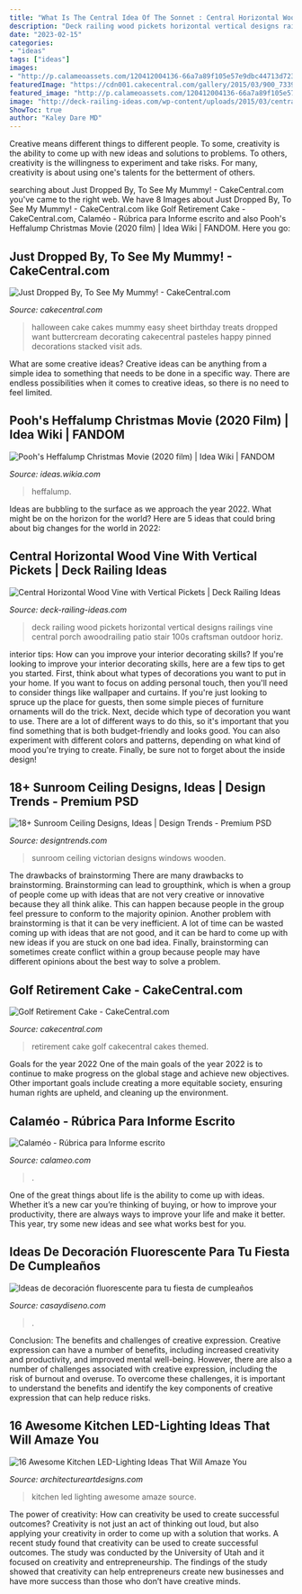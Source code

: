 ```yaml
---
title: "What Is The Central Idea Of The Sonnet : Central Horizontal Wood Vine With Vertical Pickets"
description: "Deck railing wood pickets horizontal vertical designs railings vine central porch awoodrailing patio stair 100s craftsman outdoor horiz"
date: "2023-02-15"
categories:
- "ideas"
tags: ["ideas"]
images:
- "http://p.calameoassets.com/120412004136-66a7a89f105e57e9dbc44713d723cc1a/p1.jpg"
featuredImage: "https://cdn001.cakecentral.com/gallery/2015/03/900_733912elAQ_just-dropped-by-to-see-my-mummy.jpg"
featured_image: "http://p.calameoassets.com/120412004136-66a7a89f105e57e9dbc44713d723cc1a/p1.jpg"
image: "http://deck-railing-ideas.com/wp-content/uploads/2015/03/central-horiz-wood-vine-w-vertical-pickets.jpg"
ShowToc: true
author: "Kaley Dare MD"
---
```



Creative means different things to different people. To some, creativity is the ability to come up with new ideas and solutions to problems. To others, creativity is the willingness to experiment and take risks. For many, creativity is about using one's talents for the betterment of others.

	

		
searching about Just Dropped By, To See My Mummy! - CakeCentral.com you've came to the right web. We have 8 Images about Just Dropped By, To See My Mummy! - CakeCentral.com like Golf Retirement Cake - CakeCentral.com, Calaméo - Rúbrica para Informe escrito and also Pooh&#039;s Heffalump Christmas Movie (2020 film) | Idea Wiki | FANDOM. Here you go:
		
    
## Just Dropped By, To See My Mummy! - CakeCentral.com

<img loading=lazy src="https://cdn001.cakecentral.com/gallery/2015/03/900_733912elAQ_just-dropped-by-to-see-my-mummy.jpg" onerror="this.onerror=null;this.src='https://tse3.mm.bing.net/th?id=OIP.ANkeYxMKbCmh0UYwekIM6AHaKM&amp;pid=15.1';" alt="Just Dropped By, To See My Mummy! - CakeCentral.com">

_Source: cakecentral.com_

>halloween cake cakes mummy easy sheet birthday treats dropped want buttercream decorating cakecentral pasteles happy pinned decorations stacked visit ads. 

	

What are some creative ideas?
Creative ideas can be anything from a simple idea to something that needs to be done in a specific way. There are endless possibilities when it comes to creative ideas, so there is no need to feel limited.

    
## Pooh&#039;s Heffalump Christmas Movie (2020 Film) | Idea Wiki | FANDOM

<img loading=lazy src="https://vignette.wikia.nocookie.net/ideas/images/5/50/Pooh&#039;s_Heffalump_Christmas_Movie_2020_Poster.png/revision/latest?cb=20180425185005" onerror="this.onerror=null;this.src='https://tse3.mm.bing.net/th?id=OIP.guiiIuA3LLJNluCoucVfJwHaK_&amp;pid=15.1';" alt="Pooh&#039;s Heffalump Christmas Movie (2020 film) | Idea Wiki | FANDOM">

_Source: ideas.wikia.com_

>heffalump. 

	

Ideas are bubbling to the surface as we approach the year 2022. What might be on the horizon for the world? Here are 5 ideas that could bring about big changes for the world in 2022:

    
## Central Horizontal Wood Vine With Vertical Pickets | Deck Railing Ideas

<img loading=lazy src="http://deck-railing-ideas.com/wp-content/uploads/2015/03/central-horiz-wood-vine-w-vertical-pickets.jpg" onerror="this.onerror=null;this.src='https://tse4.mm.bing.net/th?id=OIP.ed8Dha2iXjSaC0cg28yoRAHaEO&amp;pid=15.1';" alt="Central Horizontal Wood Vine with Vertical Pickets | Deck Railing Ideas">

_Source: deck-railing-ideas.com_

>deck railing wood pickets horizontal vertical designs railings vine central porch awoodrailing patio stair 100s craftsman outdoor horiz. 

	

interior tips: How can you improve your interior decorating skills?
If you're looking to improve your interior decorating skills, here are a few tips to get you started. First, think about what types of decorations you want to put in your home. If you want to focus on adding personal touch, then you'll need to consider things like wallpaper and curtains. If you're just looking to spruce up the place for guests, then some simple pieces of furniture ornaments will do the trick.
Next, decide which type of decoration you want to use. There are a lot of different ways to do this, so it's important that you find something that is both budget-friendly and looks good. You can also experiment with different colors and patterns, depending on what kind of mood you're trying to create. Finally, be sure not to forget about the inside design!

    
## 18+ Sunroom Ceiling Designs, Ideas | Design Trends - Premium PSD

<img loading=lazy src="https://images.designtrends.com/wp-content/uploads/2016/08/31170036/Victorian-Sunroom-Ceiling-Design.jpg" onerror="this.onerror=null;this.src='https://tse3.mm.bing.net/th?id=OIP.a1Zc3hFPI45gjfcQstjYGgHaJ4&amp;pid=15.1';" alt="18+ Sunroom Ceiling Designs, Ideas | Design Trends - Premium PSD">

_Source: designtrends.com_

>sunroom ceiling victorian designs windows wooden. 

	

The drawbacks of brainstorming
There are many drawbacks to brainstorming. Brainstorming can lead to groupthink, which is when a group of people come up with ideas that are not very creative or innovative because they all think alike. This can happen because people in the group feel pressure to conform to the majority opinion. Another problem with brainstorming is that it can be very inefficient. A lot of time can be wasted coming up with ideas that are not good, and it can be hard to come up with new ideas if you are stuck on one bad idea. Finally, brainstorming can sometimes create conflict within a group because people may have different opinions about the best way to solve a problem.

    
## Golf Retirement Cake - CakeCentral.com

<img loading=lazy src="https://cdn001.cakecentral.com/gallery/2015/03/900_826230CAQT_golf-retirement-cake.jpg" onerror="this.onerror=null;this.src='https://tse1.mm.bing.net/th?id=OIP.JdMrWTKCLlPmG1Ue0a5E7QHaJ6&amp;pid=15.1';" alt="Golf Retirement Cake - CakeCentral.com">

_Source: cakecentral.com_

>retirement cake golf cakecentral cakes themed. 

	

Goals for the year 2022
One of the main goals of the year 2022 is to continue to make progress on the global stage and achieve new objectives. Other important goals include creating a more equitable society, ensuring human rights are upheld, and cleaning up the environment.

    
## Calaméo - Rúbrica Para Informe Escrito

<img loading=lazy src="http://p.calameoassets.com/120412004136-66a7a89f105e57e9dbc44713d723cc1a/p1.jpg" onerror="this.onerror=null;this.src='https://tse1.mm.bing.net/th?id=OIP.xJxwiVASfHT4-PTas0v3xAHaKe&amp;pid=15.1';" alt="Calaméo - Rúbrica para Informe escrito">

_Source: calameo.com_

>. 

	

One of the great things about life is the ability to come up with ideas. Whether it’s a new car you’re thinking of buying, or how to improve your productivity, there are always ways to improve your life and make it better. This year, try some new ideas and see what works best for you.

    
## Ideas De Decoración Fluorescente Para Tu Fiesta De Cumpleaños

<img loading=lazy src="https://casaydiseno.com/wp-content/uploads/2018/05/pastel-con-decoración-fluor.jpg" onerror="this.onerror=null;this.src='https://tse1.mm.bing.net/th?id=OIP.3FRU3XDgqUrUA8Q90T0w1gHaJ3&amp;pid=15.1';" alt="Ideas de decoración fluorescente para tu fiesta de cumpleaños">

_Source: casaydiseno.com_

>. 

	

Conclusion: The benefits and challenges of creative expression.
Creative expression can have a number of benefits, including increased creativity and productivity, and improved mental well-being. However, there are also a number of challenges associated with creative expression, including the risk of burnout and overuse. To overcome these challenges, it is important to understand the benefits and identify the key components of creative expression that can help reduce risks.

    
## 16 Awesome Kitchen LED-Lighting Ideas That Will Amaze You

<img loading=lazy src="http://www.architectureartdesigns.com/wp-content/uploads/2016/05/10-12-630x419.jpg" onerror="this.onerror=null;this.src='https://tse1.mm.bing.net/th?id=OIP.CrzWc1gfN7UPOJ2X7S5LZQHaE7&amp;pid=15.1';" alt="16 Awesome Kitchen LED-Lighting Ideas That Will Amaze You">

_Source: architectureartdesigns.com_

>kitchen led lighting awesome amaze source. 

	

The power of creativity: How can creativity be used to create successful outcomes?
Creativity is not just an act of thinking out loud, but also applying your creativity in order to come up with a solution that works. A recent study found that creativity can be used to create successful outcomes. The study was conducted by the University of Utah and it focused on creativity and entrepreneurship. The findings of the study showed that creativity can help entrepreneurs create new businesses and have more success than those who don’t have creative minds.


